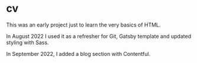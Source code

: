 # cv

This was an early project just to learn the very basics of HTML.

In August 2022 I used it as a refresher for Git, Gatsby template and updated styling with Sass. 

In September 2022, I added a blog section with Contentful.
